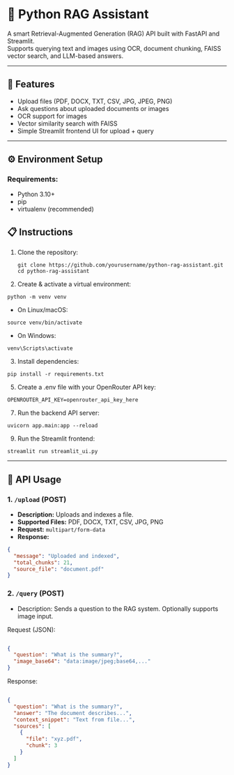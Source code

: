 # 🧠 Python RAG Assistant

A smart Retrieval-Augmented Generation (RAG) API built with FastAPI and Streamlit.  
Supports querying text and images using OCR, document chunking, FAISS vector search, and LLM-based answers.

---

## 🚀 Features

- Upload files (PDF, DOCX, TXT, CSV, JPG, JPEG, PNG)  
- Ask questions about uploaded documents or images  
- OCR support for images  
- Vector similarity search with FAISS  
- Simple Streamlit frontend UI for upload + query  

---

## ⚙️ Environment Setup

### Requirements:
- Python 3.10+
- pip
- virtualenv (recommended)

## 📋 Instructions
1. Clone the repository:
   ```
   git clone https://github.com/yourusername/python-rag-assistant.git
   cd python-rag-assistant
   ```

2. Create & activate a virtual environment:
```
python -m venv venv
```
- On Linux/macOS:
```
source venv/bin/activate
```
- On Windows:
```
venv\Scripts\activate
```

3. Install dependencies:
```
pip install -r requirements.txt
```

5. Create a .env file with your OpenRouter API key:
```
OPENROUTER_API_KEY=openrouter_api_key_here
```

7. Run the backend API server:
```
uvicorn app.main:app --reload
```

9. Run the Streamlit frontend:
```
streamlit run streamlit_ui.py
```

---

## 🔌 API Usage

### 1. `/upload` (POST)
- **Description:** Uploads and indexes a file.
- **Supported Files:** PDF, DOCX, TXT, CSV, JPG, PNG
- **Request:** `multipart/form-data`
- **Response:**
```json
{
  "message": "Uploaded and indexed",
  "total_chunks": 21,
  "source_file": "document.pdf"
}
```
### 2. `/query` (POST)
- Description: Sends a question to the RAG system. Optionally supports image input.

Request (JSON):

```json

{
  "question": "What is the summary?",
  "image_base64": "data:image/jpeg;base64,..."
}
```
Response:

```json

{
  "question": "What is the summary?",
  "answer": "The document describes...",
  "context_snippet": "Text from file...",
  "sources": [
    {
      "file": "xyz.pdf",
      "chunk": 3
    }
  ]
}
```

